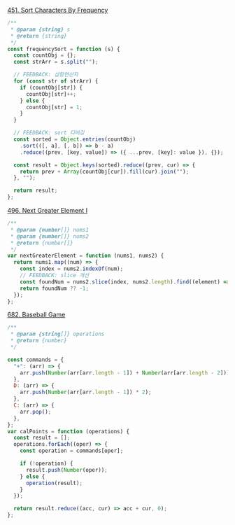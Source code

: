[451. Sort Characters By Frequency](https://leetcode.com/problems/sort-characters-by-frequency/)

```js
/**
 * @param {string} s
 * @return {string}
 */
const frequencySort = function (s) {
  const countObj = {};
  const strArr = s.split("");

  // FEEDBACK: 삼항연산자
  for (const str of strArr) {
    if (countObj[str]) {
      countObj[str]++;
    } else {
      countObj[str] = 1;
    }
  }

  // FEEDBACK: sort 디버깅
  const sorted = Object.entries(countObj)
    .sort(([, a], [, b]) => b - a)
    .reduce((prev, [key, value]) => ({ ...prev, [key]: value }), {});

  const result = Object.keys(sorted).reduce((prev, cur) => {
    return prev + Array(countObj[cur]).fill(cur).join("");
  }, "");

  return result;
};
```

[496. Next Greater Element I](https://leetcode.com/problems/next-greater-element-i/)

```js
/**
 * @param {number[]} nums1
 * @param {number[]} nums2
 * @return {number[]}
 */
var nextGreaterElement = function (nums1, nums2) {
  return nums1.map((num) => {
    const index = nums2.indexOf(num);
    // FEEDBACK: slice 개선
    const foundNum = nums2.slice(index, nums2.length).find((element) => element > num);
    return foundNum ?? -1;
  });
};
```

[682. Baseball Game](https://leetcode.com/problems/baseball-game/description/)

```js
/**
 * @param {string[]} operations
 * @return {number}
 */

const commands = {
  "+": (arr) => {
    arr.push(Number(arr[arr.length - 1]) + Number(arr[arr.length - 2]));
  },
  D: (arr) => {
    arr.push(Number(arr[arr.length - 1]) * 2);
  },
  C: (arr) => {
    arr.pop();
  },
};
var calPoints = function (operations) {
  const result = [];
  operations.forEach((oper) => {
    const operation = commands[oper];

    if (!operation) {
      result.push(Number(oper));
    } else {
      operation(result);
    }
  });

  return result.reduce((acc, cur) => acc + cur, 0);
};
```

